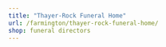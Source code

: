 ```yaml
---
title: "Thayer-Rock Funeral Home"
url: /farmington/thayer-rock-funeral-home/
shop: funeral directors
---
```


